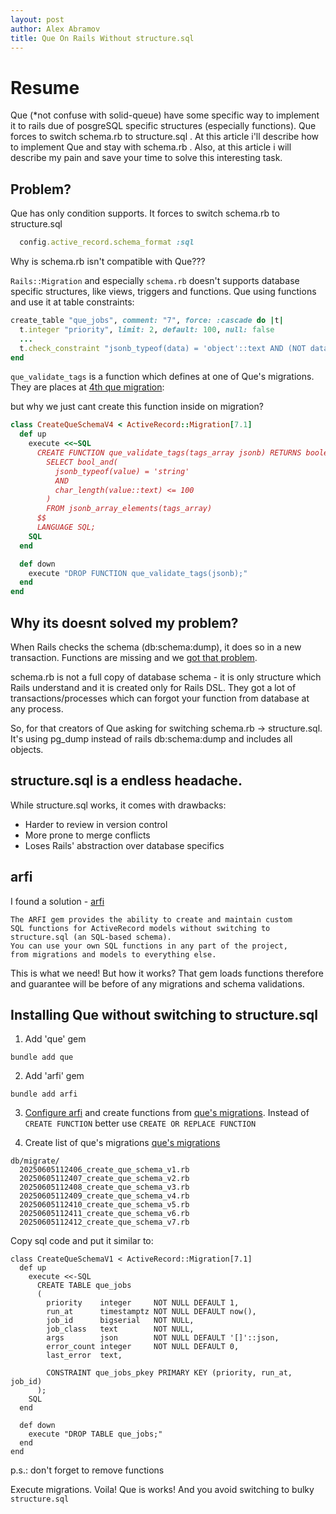 ```yaml
---
layout: post
author: Alex Abramov
title: Que On Rails Without structure.sql
---
```


# Resume

Que (\*not confuse with solid-queue) have some specific way to implement it to rails due of posgreSQL specific structures (especially functions). Que forces to switch schema.rb to structure.sql . At this article i'll describe how to implement Que and stay with schema.rb . Also, at this article i will describe my pain and save your time to solve this interesting task.

## Problem?

Que has only condition supports. It forces to switch schema.rb to structure.sql

```ruby
  config.active_record.schema_format :sql
```

Why is schema.rb isn't compatible with Que???

`Rails::Migration` and especially `schema.rb` doesn't supports database specific structures, like views, triggers and functions. Que using functions and use it at table constraints:

```ruby
create_table "que_jobs", comment: "7", force: :cascade do |t|
  t.integer "priority", limit: 2, default: 100, null: false
  ...
  t.check_constraint "jsonb_typeof(data) = 'object'::text AND (NOT data ? 'tags'::text OR jsonb_typeof(data -> 'tags'::text) = 'array'::text AND jsonb_array_length(data -> 'tags'::text) <= 5 AND que_validate_tags(data -> 'tags'::text))", name: "valid_data"
end
```

`que_validate_tags` is a function which defines at one of Que's migrations. They are places at [4th que migration](https://github.com/que-rb/que/blob/master/lib/que/migrations/4/up.sql#L34):

but why we just cant create this function inside on migration?

```ruby
class CreateQueSchemaV4 < ActiveRecord::Migration[7.1]
  def up
    execute <<~SQL
      CREATE FUNCTION que_validate_tags(tags_array jsonb) RETURNS boolean AS $$
        SELECT bool_and(
          jsonb_typeof(value) = 'string'
          AND
          char_length(value::text) <= 100
        )
        FROM jsonb_array_elements(tags_array)
      $$
      LANGUAGE SQL;
    SQL
  end

  def down
    execute "DROP FUNCTION que_validate_tags(jsonb);"
  end
end
```

## Why its doesnt solved my problem?

When Rails checks the schema (db:schema:dump), it does so in a new transaction. Functions are missing and we [got that problem](https://github.com/que-rb/que/issues/397).

schema.rb is not a full copy of database schema - it is only structure which Rails understand and it is created only for Rails DSL. They got a lot of transactions/processes which can forgot your function from database at any process.

So, for that creators of Que asking for switching schema.rb -> structure.sql. It's using pg_dump instead of rails db:schema:dump and includes all objects.

## structure.sql is a endless headache.

While structure.sql works, it comes with drawbacks:

- Harder to review in version control
- More prone to merge conflicts
- Loses Rails' abstraction over database specifics

## arfi

I found a solution - [arfi](https://github.com/unurgunite/arfi)

```
The ARFI gem provides the ability to create and maintain custom
SQL functions for ActiveRecord models without switching to structure.sql (an SQL-based schema).
You can use your own SQL functions in any part of the project,
from migrations and models to everything else.
```

This is what we need! But how it works?
That gem loads functions therefore and guarantee will be before of any migrations and schema validations.

## Installing Que without switching to structure.sql

1. Add 'que' gem

```
bundle add que
```

2. Add 'arfi' gem

```
bundle add arfi
```

3. [Configure arfi](https://github.com/unurgunite/arfi?tab=readme-ov-file#usage) and create functions from [que's migrations](https://github.com/que-rb/que/tree/master/lib/que/migrations). Instead of `CREATE FUNCTION` better use `CREATE OR REPLACE FUNCTION`

4. Create list of que's migrations [que's migrations](https://github.com/que-rb/que/tree/master/lib/que/migrations)

```
db/migrate/
  20250605112406_create_que_schema_v1.rb
  20250605112407_create_que_schema_v2.rb
  20250605112408_create_que_schema_v3.rb
  20250605112409_create_que_schema_v4.rb
  20250605112410_create_que_schema_v5.rb
  20250605112411_create_que_schema_v6.rb
  20250605112412_create_que_schema_v7.rb
```

Copy sql code and put it similar to:

```
class CreateQueSchemaV1 < ActiveRecord::Migration[7.1]
  def up
    execute <<-SQL
      CREATE TABLE que_jobs
      (
        priority    integer     NOT NULL DEFAULT 1,
        run_at      timestamptz NOT NULL DEFAULT now(),
        job_id      bigserial   NOT NULL,
        job_class   text        NOT NULL,
        args        json        NOT NULL DEFAULT '[]'::json,
        error_count integer     NOT NULL DEFAULT 0,
        last_error  text,

        CONSTRAINT que_jobs_pkey PRIMARY KEY (priority, run_at, job_id)
      );
    SQL
  end

  def down
    execute "DROP TABLE que_jobs;"
  end
end
```

p.s.: don't forget to remove functions

Execute migrations. Voila! Que is works! And you avoid switching to bulky `structure.sql`
